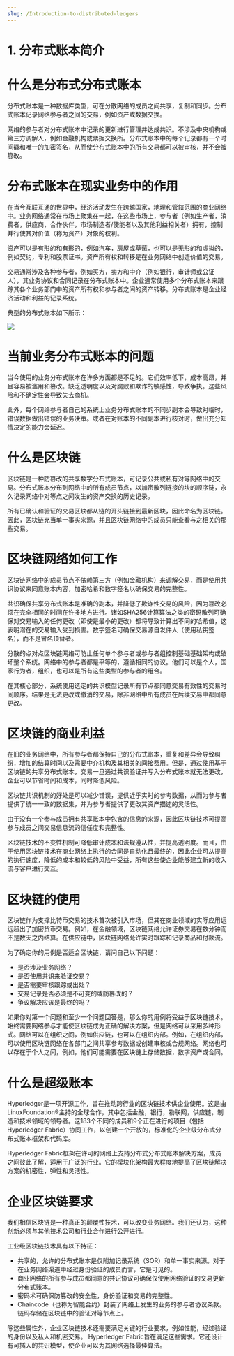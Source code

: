 ```yaml
---
slug: /Introduction-to-distributed-ledgers
---
```


# 1. 分布式账本简介

# 什么是分布式分布式账本

分布式账本是一种数据库类型，可在分散网络的成员之间共享，复制和同步。分布式账本记录网络参与者之间的交易，例如资产或数据交换。

网络的参与者对分布式账本中记录的更新进行管理并达成共识。不涉及中央机构或第三方调解人，例如金融机构或票据交换所。分布式账本中的每个记录都有一个时间戳和唯一的加密签名，从而使分布式账本中的所有交易都可以被审核，并不会被篡改。

# 分布式账本在现实业务中的作用

在当今互联互通的世界中，经济活动发生在跨越国家，地理和管辖范围的商业网络中。业务网络通常在市场上聚集在一起，在这些市场上，参与者（例如生产者，消费者，供应商，合作伙伴，市场制造者/使能者以及其他利益相关者）拥有，控制并行使其对价值（称为资产）对象的权利。

资产可以是有形的和有形的，例如汽车，房屋或草莓，也可以是无形的和虚拟的，例如契约，专利和股票证书。资产所有权和转移是在业务网络中创造价值的交易。

交易通常涉及各种参与者，例如买方，卖方和中介（例如银行，审计师或公证人），其业务协议和合同记录在分布式账本中。企业通常使用多个分布式账本来跟踪其各个业务部门中的资产所有权和参与者之间的资产转移。分布式账本是企业经济活动和利益的记录系统。

典型的分布式账本如下所示：

![](https://img-blog.csdnimg.cn/2020010314534229.png)

# 当前业务分布式账本的问题

当今使用的业务分布式账本在许多方面都是不足的。它们效率低下，成本高昂，并且容易被滥用和篡改。缺乏透明度以及对腐败和欺诈的敏感性，导致争执。这些风险和不确定性会导致失去商机。

此外，每个网络参与者自己的系统上业务分布式账本的不同步副本会导致对临时，错误数据做出错误的业务决策。或者在对账本的不同副本进行核对时，做出充分知情决定的能力会延迟。

# 什么是区块链

区块链是一种防篡改的共享数字分布式账本，可记录公共或私有对等网络中的交易。分布式账本分布到网络中的所有成员节点，以加密散列链接的块的顺序链，永久记录网络中对等点之间发生的资产交换的历史记录。

所有已确认和验证的交易区块都从链的开头链接到最新区块，因此命名为区块链。因此，区块链充当单一事实来源，并且区块链网络中的成员只能查看与之相关的那些交易。

# 区块链网络如何工作

区块链网络中的成员节点不依赖第三方（例如金融机构）来调解交易，而是使用共识协议来同意账本内容，加密哈希和数字签名以确保交易的完整性。

共识确保共享分布式账本是准确的副本，并降低了欺诈性交易的风险，因为篡改必须在完全相同的时间在许多地方进行。诸如SHA256计算算法之类的密码散列可确保对交易输入的任何更改（即使是最小的更改）都将导致计算出不同的哈希值，这表明潜在的交易输入受到损害。数字签名可确保交易源自发件人（使用私钥签名），而不是冒名顶替者。

分散的点对点区块链网络可防止任何单个参与者或参与者组控制基础基础架构或破坏整个系统。网络中的参与者都是平等的，遵循相同的协议。他们可以是个人，国家行为者，组织，也可以是所有这些类型的参与者的组合。

在其核心部分，系统使用选定的共识模型记录所有节点都同意交易有效性的交易时间顺序。结果是无法更改或撤消的交易，除非网络中所有成员在后续交易中都同意更改。

# 区块链的商业利益

在旧的业务网络中，所有参与者都保持自己的分布式账本，重复和差异会导致纠纷，增加的结算时间以及需要中介机构及其相关的间接费用。但是，通过使用基于区块链的共享分布式账本，交易一旦通过共识验证并写入分布式账本就无法更改，企业可以节省时间和成本，同时降低风险。

区块链共识机制的好处是可以减少错误，提供近乎实时的参考数据，从而为参与者提供了统一一致的数据集，并为参与者提供了更改其资产描述的灵活性。

由于没有一个参与成员拥有共享账本中包含的信息的来源，因此区块链技术可提高参与成员之间交易信息流的信任度和完整性。

区块链技术的不变性机制可降低审计成本和法规遵从性，并提高透明度。而且，由于使用区块链技术在商业网络上执行的合同是自动化且最终的，因此企业可从提高的执行速度，降低的成本和较低的风险中受益，所有这些使企业能够建立新的收入流与客户进行交互。

# 区块链的使用

区块链作为支撑比特币交易的技术首次被引入市场，但其在商业领域的实际应用远远超出了加密货币交易。例如，在金融领域，区块链网络允许证券交易在数分钟而不是数天之内结算。在供应链中，区块链网络允许实时跟踪和记录商品和付款流。

为了确定你的用例是否适合区块链，请问自己以下问题：

* 是否涉及业务网络？
* 是否使用共识来验证交易？
* 是否需要审核跟踪或出处？
* 交易记录是否必须是不可变的或防篡改的？
* 争议解决应该是最终的吗？
  
如果你对第一个问题和至少一个问题回答是，那么你的用例将受益于区块链技术。始终需要网络参与才能使区块链成为正确的解决方案，但是网络可以采用多种形式。网络可以在组织之间，例如供应链，也可以在组织内部。例如，在组织内部，可以使用区块链网络在各部门之间共享参考数据或创建审核或合规网络。网络也可以存在于个人之间，例如，他们可能需要在区块链上存储数据，数字资产或合同。

# 什么是超级账本

Hyperledger是一项开源工作，旨在推动跨行业的区块链技术供企业使用。这是由LinuxFoundation®主持的全球合作，其中包括金融，银行，物联网，供应链，制造和技术领域的领导者。这183个不同的成员和9个正在进行的项目（包括Hyperledger Fabric）协同工作，以创建一个开放的，标准化的企业级分布式分布式账本框架和代码库。

Hyperledger Fabric框架在许可的网络上支持分布式分布式账本解决方案，成员之间彼此了解，适用于广泛的行业。它的模块化架构最大程度地提高了区块链解决方案的机密性，弹性和灵活性。

# 企业区块链要求

我们相信区块链是一种真正的颠覆性技术，可以改变业务网络。我们还认为，这种创新必须与其他技术公司和行业合作进行公开进行。

工业级区块链技术具有以下特征：

* 共享的，允许的分布式账本是仅附加记录系统（SOR）和单一事实来源。对于在业务网络渠道中经过身份验证的成员而言，它是可见的。
* 商业网络的所有参与成员都同意的共识协议可确保仅使用网络验证的交易更新分布式账本。
* 密码术可确保防篡改的安全性，身份验证和交易的完整性。
* Chaincode（也称为智能合约）封装了网络上发生的业务的参与者协议条款。链码存储在区块链中的验证对等节点上。
  
除这些属性外，企业区块链技术还需要满足关键的行业要求，例如性能，经过验证的身份以及私人和机密交易。 Hyperledger Fabric旨在满足这些需求。它还设计有可插入的共识模型，使企业可以为其网络选择最佳算法。

